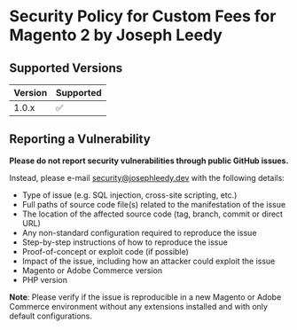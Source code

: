 # Security Policy for Custom Fees for Magento 2 by Joseph Leedy

## Supported Versions

| Version | Supported          |
|---------| ------------------ |
| 1.0.x   | :white_check_mark: |

## Reporting a Vulnerability

**Please do not report security vulnerabilities through public GitHub issues.**

Instead, please e-mail [security@josephleedy.dev] with the following details:

* Type of issue (e.g. SQL injection, cross-site scripting, etc.)
* Full paths of source code file(s) related to the manifestation of the issue
* The location of the affected source code (tag, branch, commit or direct URL)
* Any non-standard configuration required to reproduce the issue
* Step-by-step instructions of how to reproduce the issue
* Proof-of-concept or exploit code (if possible)
* Impact of the issue, including how an attacker could exploit the issue
* Magento or Adobe Commerce version
* PHP version

**Note**: Please verify if the issue is reproducible in a new Magento or Adobe 
Commerce environment without any extensions installed and with only default 
configurations.

[security@josephleedy.dev]: mailto:security@josephleedy.dev
